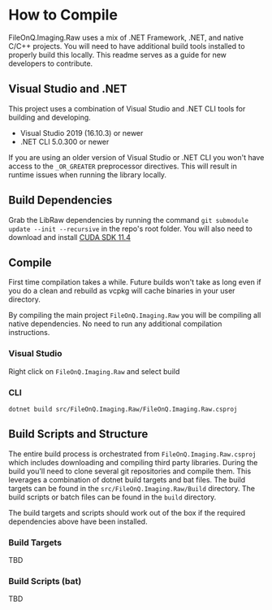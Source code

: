 # How to Compile

FileOnQ.Imaging.Raw uses a mix of .NET Framework, .NET, and native C/C++ projects. You will need to have additional build tools installed to properly build this locally. This readme serves as a guide for new developers to contribute.

## Visual Studio and .NET

This project uses a combination of Visual Studio and .NET CLI tools for building and developing.

* Visual Studio 2019 (16.10.3) or newer
* .NET CLI 5.0.300 or newer

If you are using an older version of Visual Studio or .NET CLI you won't have access to the `_OR_GREATER` preprocessor directives. This will result in runtime issues when running the library locally.

## Build Dependencies

Grab the LibRaw dependencies by running the command `git submodule update --init --recursive` in the repo's root folder. You will also need to download and install [CUDA SDK 11.4](https://developer.nvidia.com/cuda-11-4-3-download-archive)

## Compile

First time compilation takes a while. Future builds won't take as long even if you do a clean and rebuild as vcpkg will cache binaries in your user directory.

By compiling the main project `FileOnQ.Imaging.Raw` you will be compiling all native dependencies. No need to run any additional compilation instructions.

### Visual Studio

Right click on `FileOnQ.Imaging.Raw` and select build

### CLI

```shell
dotnet build src/FileOnQ.Imaging.Raw/FileOnQ.Imaging.Raw.csproj
```

## Build Scripts and Structure

The entire build process is orchestrated from `FileOnQ.Imaging.Raw.csproj` which includes downloading and compiling third party libraries. During the build you'll need to clone several git repositories and compile them. This leverages a combination of dotnet build targets and bat files. The build targets can be found in the `src/FileOnQ.Imaging.Raw/Build` directory. The build scripts or batch files can be found in the `build` directory.

The build targets and scripts should work out of the box if the required dependencies above have been installed.

### Build Targets

TBD

### Build Scripts (bat)

TBD
